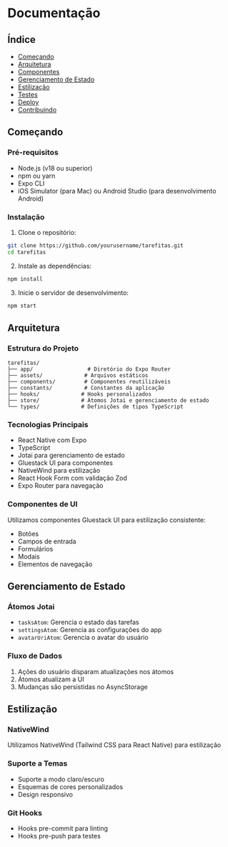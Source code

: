 # Documentação

## Índice
- [Começando](#começando)
- [Arquitetura](#arquitetura)
- [Componentes](#componentes)
- [Gerenciamento de Estado](#gerenciamento-de-estado)
- [Estilização](#estilização)
- [Testes](#testes)
- [Deploy](#deploy)
- [Contribuindo](#contribuindo)

## Começando

### Pré-requisitos
- Node.js (v18 ou superior)
- npm ou yarn
- Expo CLI
- iOS Simulator (para Mac) ou Android Studio (para desenvolvimento Android)

### Instalação
1. Clone o repositório:
```bash
git clone https://github.com/yourusername/tarefitas.git
cd tarefitas
```

2. Instale as dependências:
```bash
npm install
```

3. Inicie o servidor de desenvolvimento:
```bash
npm start
```

## Arquitetura

### Estrutura do Projeto
```
tarefitas/
├── app/                 # Diretório do Expo Router
├── assets/             # Arquivos estáticos
├── components/         # Componentes reutilizáveis
├── constants/          # Constantes da aplicação
├── hooks/             # Hooks personalizados
├── store/             # Átomos Jotai e gerenciamento de estado
└── types/             # Definições de tipos TypeScript
```

### Tecnologias Principais
- React Native com Expo
- TypeScript
- Jotai para gerenciamento de estado
- Gluestack UI para componentes
- NativeWind para estilização
- React Hook Form com validação Zod
- Expo Router para navegação


### Componentes de UI
Utilizamos componentes Gluestack UI para estilização consistente:
- Botões
- Campos de entrada
- Formulários
- Modais
- Elementos de navegação

## Gerenciamento de Estado

### Átomos Jotai
- `tasksAtom`: Gerencia o estado das tarefas
- `settingsAtom`: Gerencia as configurações do app
- `avatarUriAtom`: Gerencia o avatar do usuário

### Fluxo de Dados
1. Ações do usuário disparam atualizações nos átomos
2. Átomos atualizam a UI
3. Mudanças são persistidas no AsyncStorage

## Estilização

### NativeWind
Utilizamos NativeWind (Tailwind CSS para React Native) para estilização


### Suporte a Temas
- Suporte a modo claro/escuro
- Esquemas de cores personalizados
- Design responsivo

### Git Hooks
- Hooks pre-commit para linting
- Hooks pre-push para testes 